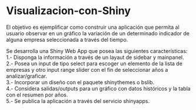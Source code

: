 # Visualizacion-con-Shiny
El objetivo es ejemplificar como construir una aplicación que permita al usuario observar en un gráfico la variación de un determinado indicador de alguna empresa seleccionada a través del tiempo.

Se desarrolla una Shiny Web App que posea las siguientes características:  
1.- Disponga la información a través de un layaut de  sidebar y mainpanel.  
2.- Posea un input de tipo select para escoger un elemento de la lista de empresas y otro input range slider con el fin de seleccionar años a analizar/graficar.  
3.- Incorporar un diseño con el paquete shinythemes o bslib.  
4.- Considera salidas/outputs para un gráfico con datos históricos y la tabla con el resumen por años.  
5.- Se publica la aplicación a través del servicio shinyapps.
